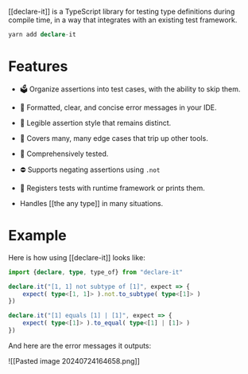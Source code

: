 [[declare-it]] is a TypeScript library for testing type definitions during compile time, in a way that integrates with an existing test framework.

```ts
yarn add declare-it
```
# Features
- 🗳️ Organize assertions into test cases, with the ability to skip them.

- 🐰 Formatted, clear, and concise error messages in your IDE.

- 📝 Legible assertion style that remains distinct.

- 🐜 Covers many, many edge cases that trip up other tools.

- 🧪 Comprehensively tested.

- ⛔ Supports negating assertions using `.not`

- 📃 Registers tests with runtime framework or prints them.

- Handles [[the any type]] in many situations.
# Example
Here is how using [[declare-it]] looks like:

```ts
import {declare, type, type_of} from "declare-it"

declare.it("[1, 1] not subtype of [1]", expect => {
    expect( type<[1, 1]> ).not.to_subtype( type<[1]> )
})

declare.it("[1] equals [1] | [1]", expect => {
    expect( type<[1]> ).to_equal( type<[1] | [1]> )
})
```

And here are the error messages it outputs:

![[Pasted image 20240724164658.png]]